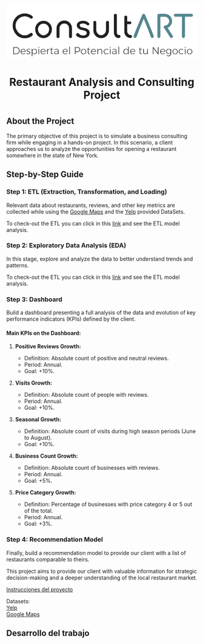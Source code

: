 # <p align="center"> <img src="Images/Logo.png" alt="Texto Alternativo" width="800"/> </p>

# <h1 align=center> **Restaurant Analysis and Consulting Project** </h1>

# <h2 align=left> **About the Project** </h2>

The primary objective of this project is to simulate a business consulting firm while engaging in a hands-on project. In this scenario, a client approaches us to analyze the opportunities for opening a restaurant somewhere in the state of New York.

## Step-by-Step Guide

### Step 1: ETL (Extraction, Transformation, and Loading)

Relevant data about restaurants, reviews, and other key metrics are collected while using the [Google Maps](https://drive.google.com/drive/folders/1Wf7YkxA0aHI3GpoHc9Nh8_scf5BbD4DA) and the [Yelp](https://drive.google.com/drive/folders/1TI-SsMnZsNP6t930olEEWbBQdo_yuIZF) provided DataSets.

To check-out the ETL you can click in this [link](/Data%20Engineering/) and see the ETL model analysis.

### Step 2: Exploratory Data Analysis (EDA)

In this stage, explore and analyze the data to better understand trends and patterns.

To check-out the ETL you can click in this [link](/Data%20Analysis/) and see the ETL model analysis.

### Step 3: Dashboard

Build a dashboard presenting a full analysis of the data and evolution of key performance indicators (KPIs) defined by the client.

#### Main KPIs on the Dashboard:

1. **Positive Reviews Growth:**
   - Definition: Absolute count of positive and neutral reviews.
   - Period: Annual.
   - Goal: +10%.

2. **Visits Growth:**
   - Definition: Absolute count of people with reviews.
   - Period: Annual.
   - Goal: +10%.

3. **Seasonal Growth:**
   - Definition: Absolute count of visits during high season periods (June to August).
   - Goal: +10%.

4. **Business Count Growth:**
   - Definition: Absolute count of businesses with reviews.
   - Period: Annual.
   - Goal: +5%.

5. **Price Category Growth:**
   - Definition: Percentage of businesses with price category 4 or 5 out of the total.
   - Period: Annual.
   - Goal: +3%.

### Step 4: Recommendation Model

Finally, build a recommendation model to provide our client with a list of restaurants comparable to theirs.

This project aims to provide our client with valuable information for strategic decision-making and a deeper understanding of the local restaurant market.




[Instrucciones del proyecto](https://github.com/soyHenry/PF_DS/blob/FULL-TIME/Proyectos/yelp-goople.md)  

Datasets:  
[Yelp](https://drive.google.com/drive/folders/1TI-SsMnZsNP6t930olEEWbBQdo_yuIZF)  
[Google Maps](https://drive.google.com/drive/folders/1Wf7YkxA0aHI3GpoHc9Nh8_scf5BbD4DA)  



## **Desarrollo del trabajo**

